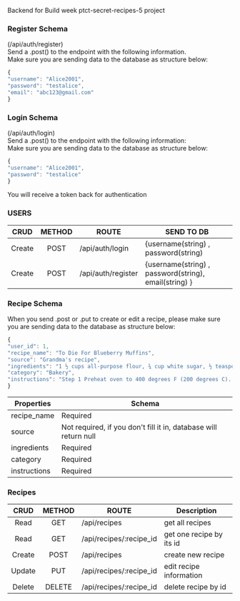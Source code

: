 Backend for Build week ptct-secret-recipes-5 project <br/>

### Register Schema

(/api/auth/register)<br/>
Send a .post() to the endpoint with the following information.<br/>
Make sure you are sending data to the database as structure below:

```js
{
"username": "Alice2001",
"password": "testalice",
"email": "abc123@gmail.com"
}
```

### Login Schema

(/api/auth/login)<br/>
Send a .post() to the endpoint with the following information:<br/>
Make sure you are sending data to the database as structure below:

```js
{
"username": "Alice2001",
"password": "testalice"
}
```

You will receive a token back for authentication<br/>

### USERS

|  CRUD  | METHOD | ROUTE              | SEND TO DB                                            |
| :----: | :----: | ------------------ | ----------------------------------------------------- |
| Create |  POST  | /api/auth/login    | {username(string) , password(string)                  |
| Create |  POST  | /api/auth/register | {username(string) , password(string), email(string) } |

### Recipe Schema

When you send .post or .put to create or edit a recipe, please make sure you are sending data to the database as structure below:

```js
{
"user_id": 1,
"recipe_name": "To Die For Blueberry Muffins",
"source": "Grandma's recipe",
"ingredients": "1 ½ cups all-purpose flour, ¾ cup white sugar, ½ teaspoon salt, 2 teaspoons baking powder, ⅓ cup vegetable oil, 1 egg, ⅓ cup milk, or more as needed, 1 cup fresh blueberries, ½ cup white sugar, ⅓ cup all-purpose flour, ¼ cup butter, cubed,1 ½ teaspoons ground cinnamon"
"category": "Bakery",
"instructions": "Step 1 Preheat oven to 400 degrees F (200 degrees C). Grease muffin cups or line with muffin liners. Step 2 Combine 1 1/2 cups flour, 3/4 cup sugar, salt and baking powder. Place vegetable oil into a 1 cup measuring cup; add the egg and add enough milk to reach the 1-cup mark. Mix this with flour mixture. Fold in blueberries. Fill muffin cups right to the top, and sprinkle with crumb topping mixture. Step 3 To Make Crumb Topping: Mix together 1/2 cup sugar, 1/3 cup flour, 1/4 cup butter, and 1 1/2 teaspoons cinnamon. Mix with fork, and sprinkle over muffins before baking. Step 4 Bake for 20 to 25 minutes in the preheated oven, or until done.
}
```

| Properties   | Schema                                                           |
| ------------ | ---------------------------------------------------------------- |
| recipe_name  | Required                                                         |
| source       | Not required, if you don't fill it in, database will return null |
| ingredients  | Required                                                         |
| category     | Required                                                         |
| instructions | Required                                                         |

### Recipes

|  CRUD  | METHOD | ROUTE                   | Description              |
| :----: | :----: | ----------------------- | ------------------------ |
|  Read  |  GET   | /api/recipes            | get all recipes          |
|  Read  |  GET   | /api/recipes/:recipe_id | get one recipe by its id |
| Create |  POST  | /api/recipes            | create new recipe        |
| Update |  PUT   | /api/recipes/:recipe_id | edit recipe information  |
| Delete | DELETE | /api/recipes/:recipe_id | delete recipe by id      |
